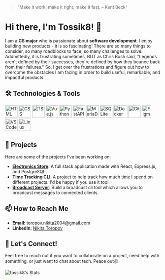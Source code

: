 > "Make it work, make it right, make it fast. – Kent Beck"
# Hi there, I'm Tossik8! 👋

I am a **CS major** who is passionate about **software development**. I enjoy building new products - it is so fascinating! There are so many things to consider, so many roadblocks to face, so many challenges to solve. Addmittedly, it is frustrating sometimes, BUT as Chris Bosh said, "Legends aren't defined by their successes, they're defined by how they bounce back from their failures." So, I get over the frustrations and figure out how to overcome the obstacles I am facing in order to build useful, remarkable, and impactful products.

## 🛠 Technologies & Tools

<img src="https://github.com/user-attachments/assets/ad48634e-1080-4a86-91a7-148fe902abae" width=40 height=40 alt="HTML" />
<img src="https://github.com/user-attachments/assets/7a7bd023-b10a-4cbc-8250-6c38a55be729" width=40 height=40 alt="CSS" />
<img src="https://github.com/user-attachments/assets/afc0ba57-4707-41ea-bfe0-94a6c39a5fa0" width=40 height=40 alt="TS" />
<img src="https://github.com/user-attachments/assets/bde9bfb9-7e88-416c-b102-8327e5b047a2" width=40 height=40 alt="Vue.js" />
<img src="https://github.com/user-attachments/assets/3a52b737-676a-4332-941f-a61d6ae2f050" width=40 height=40 alt="Python" />
<img src="https://github.com/user-attachments/assets/e996b542-88e9-44e2-ac42-bc9da2518d69" width=40 height=40 alt="FastAPI" />
<img src="https://github.com/user-attachments/assets/aa2e759c-79bb-4e34-9e61-ac97c3a4d570" width=40 height=40 alt="MariaDB" />
<img src="https://github.com/user-attachments/assets/f356c09b-d763-4a5c-866b-eed467a5edba" width=40 height=40 alt="SQLite" />
<img src="https://github.com/user-attachments/assets/ebcc666e-7582-4b47-85fc-6ecf4b4ecf30" width=45 height=40 alt="Docker" />
<img src="https://github.com/user-attachments/assets/f284d5d1-bd7c-4125-a7d2-81ceb18a56ae" width=40 height=40 alt="Git" />
<img src="https://github.com/user-attachments/assets/a51b863f-3bd5-4423-ac51-cbc7bbb4ce95" width=30 height=40 alt="Figma" />
<img src="https://github.com/user-attachments/assets/43ece55c-3cc2-45a1-b122-92db407509bd" width=40 height=40 alt="VS Code" />
<img src="https://github.com/user-attachments/assets/a3c52811-2453-4971-9f8a-bce3f2501132" width=40 height=40 alt="Linux" />

## 🚀 Projects

Here are some of the projects I've been working on:

- [**Electronics Store**](https://github.com/tossik8/electronics-store): A full stack application made with React, Express.js, and PostgreSQL.
- [**Time Tracking CLI**](https://github.com/tossik8/tracker): A project to help track how much time I spend on different projects. I'd be happy if you use it too!
- [**Broadcast Server**](https://github.com/tossik8/broadcast-server): Build a broadcast cli tool which allows you to broadcast messages to connected clients.

## 📫 How to Reach Me

- **Email:** [toropov.nikita2004@gmail.com](mailto:toropov.nikita2004@gmail.com)
- **LinkedIn:** [Nikita Toropov](https://www.linkedin.com/in/nikita-toropov/)

## 💬 Let's Connect!

Feel free to reach out if you want to collaborate on a project, need help with something, or just want to chat about tech. Peace out✌️!

![tossik8's Stats](https://github-readme-stats.vercel.app/api?username=tossik8&show_icons=true&count_private=true)
